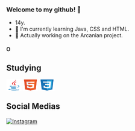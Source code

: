 ### Welcome to my github! 👋

- 14y.
- 📌 I'm currently learning Java, CSS and HTML.
- 📅 Actually working on the Arcanian project.


#### O
## Studying

<div style="display: inline_block">
  <img align="center" alt="Java" height="30" width="40" src="https://raw.githubusercontent.com/devicons/devicon/master/icons/java/java-original.svg">
  <img align="center" alt="HTML" height="30" width="40" src="https://raw.githubusercontent.com/devicons/devicon/master/icons/html5/html5-original.svg">
  <img align="center" alt="CSS" height="30" width="40" src="https://raw.githubusercontent.com/devicons/devicon/master/icons/css3/css3-original.svg">
</div>

## Social Medias
<div style="display: inline_block">
  <a href="https://www.instagram.com/souaquelematheus" target="_blank">
    <img align="center" alt="Instagram" height="40" width="40" src="https://upload.wikimedia.org/wikipedia/commons/e/e7/Instagram_logo_2016.svg">
  </a>
</div>
<br>
